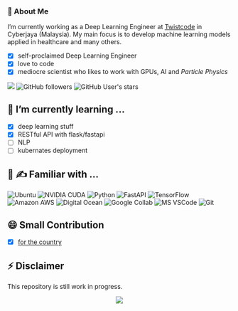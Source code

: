### 👋 About Me 

I’m currently working as a Deep Learning Engineer at [Twistcode](https://twistcode.com/) in Cyberjaya (Malaysia). My main focus is to develop machine learning models applied in healthcare and many others.

- [x] self-proclaimed Deep Learning Engineer 
- [x] love to code
- [x] mediocre scientist who likes to work with GPUs, AI and *Particle Physics*

![](https://visitor-badge.glitch.me/badge?page_id=knabenphysik) ![GitHub followers](https://img.shields.io/github/followers/knabenphysik) ![GitHub User's stars](https://img.shields.io/github/stars/knabenphysik)


## 🌱 I’m currently learning ...

- [x] deep learning stuff
- [x] RESTful API with flask/fastapi
- [ ] NLP
- [ ] kubernates deployment

## :pinching_hand: :writing_hand: Familiar with ...

![Ubuntu](https://img.shields.io/badge/Ubuntu-E95420?style=for-the-badge&logo=ubuntu&logoColor=white)
![NVIDIA CUDA](https://img.shields.io/badge/NVIDIA-CUDA0?style=for-the-badge&logo=nvidia&logoColor=white)
![Python](https://img.shields.io/badge/Python-3776AB?style=for-the-badge&logo=python&logoColor=white)
![FastAPI](https://img.shields.io/badge/fastapi-685EA9?style=for-the-badge&logo=viber&logoColor=white)
![TensorFlow](https://img.shields.io/badge/TensorFlow-FF6F00?style=for-the-badge&logo=tensorflow&logoColor=white)
![Amazon AWS](https://img.shields.io/badge/Amazon_AWS-FF9900?style=for-the-badge&logo=amazonaws&logoColor=white)
![Digital Ocean](https://img.shields.io/badge/Digital_Ocean-0080FF?style=for-the-badge&logo=DigitalOcean&logoColor=white)
![Google Collab](https://img.shields.io/badge/Colab-F9AB00?style=for-the-badge&logo=googlecolab&color=525252)
![MS VSCode](https://img.shields.io/badge/Visual_Studio_Code-0078D4?style=for-the-badge&logo=visual%20studio%20code&logoColor=white)
![Git](https://img.shields.io/badge/GIT-E44C30?style=for-the-badge&logo=git&logoColor=white)


## 😄 Small Contribution
- [x] [for the country](https://www.hpcg-benchmark.org/custom/index.html?lid=155&slid=303#Twistcode)


## ⚡ Disclaimer

This repository is still work in progress.

<p align="center">
  <img src="https://github-readme-stats.vercel.app/api?username=knabenphysik&show_icons=true&theme=dracula&hide=issues&count_private=true">
</p>

